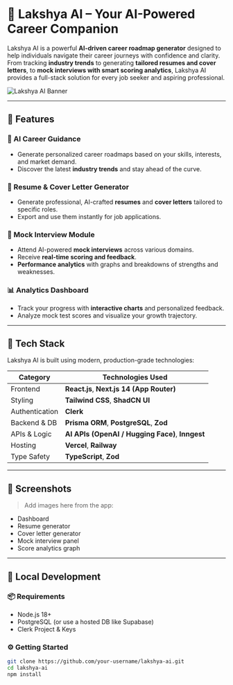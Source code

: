 # 🎯 Lakshya AI – Your AI-Powered Career Companion

Lakshya AI is a powerful **AI-driven career roadmap generator** designed to help individuals navigate their career journeys with confidence and clarity. From tracking **industry trends** to generating **tailored resumes and cover letters**, to **mock interviews with smart scoring analytics**, Lakshya AI provides a full-stack solution for every job seeker and aspiring professional.

![Lakshya AI Banner](https://your-image-link.com/banner.png) <!-- Optional visual -->

---

## 🚀 Features

### 🧠 AI Career Guidance
- Generate personalized career roadmaps based on your skills, interests, and market demand.
- Discover the latest **industry trends** and stay ahead of the curve.

### 📄 Resume & Cover Letter Generator
- Generate professional, AI-crafted **resumes** and **cover letters** tailored to specific roles.
- Export and use them instantly for job applications.

### 🎤 Mock Interview Module
- Attend AI-powered **mock interviews** across various domains.
- Receive **real-time scoring and feedback**.
- **Performance analytics** with graphs and breakdowns of strengths and weaknesses.

### 📊 Analytics Dashboard
- Track your progress with **interactive charts** and personalized feedback.
- Analyze mock test scores and visualize your growth trajectory.

---

## 🧰 Tech Stack

Lakshya AI is built using modern, production-grade technologies:

| Category         | Technologies Used                              |
|------------------|--------------------------------------------------|
| Frontend         | **React.js**, **Next.js 14 (App Router)**       |
| Styling          | **Tailwind CSS**, **ShadCN UI**                 |
| Authentication   | **Clerk**                                       |
| Backend & DB     | **Prisma ORM**, **PostgreSQL**, **Zod**         |
| APIs & Logic     | **AI APIs (OpenAI / Hugging Face)**, **Inngest**|
| Hosting          | **Vercel**, **Railway**                         |
| Type Safety      | **TypeScript**, **Zod**                         |

---

## 📸 Screenshots

> Add images here from the app:
- Dashboard
- Resume generator
- Cover letter generator
- Mock interview panel
- Score analytics graph

---

## 🧪 Local Development

### 📦 Requirements

- Node.js 18+
- PostgreSQL (or use a hosted DB like Supabase)
- Clerk Project & Keys

### ⚙️ Getting Started

```bash
git clone https://github.com/your-username/lakshya-ai.git
cd lakshya-ai
npm install
